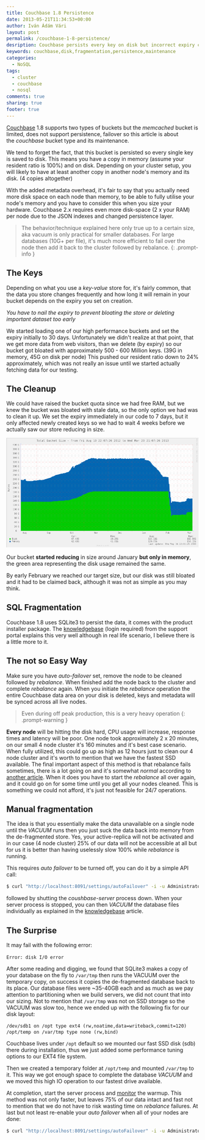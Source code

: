 ```yaml
---
title: Couchbase 1.8 Persistence
date: 2013-05-21T11:34:53+00:00
author: Iván Ádám Vári 
layout: post
permalink: /couchbase-1-8-persistence/
desription: Couchbase persists every key on disk but incorrect expiry could push resident ratio down, disk usage up and re-claiming the disk isn't that simple
keywords: couchbase,disk,fragmentation,persistence,maintenance
categories:
  - NoSQL
tags:
  - cluster
  - couchbase
  - nosql
comments: true
sharing: true
footer: true
---
```

<a href="http://www.couchbase.com" target="_blank">Couchbase</a> 1.8 supports two types of buckets but the _memcached_ bucket is limited, does not
support persistence, failover so this article is about the _couchbase_ bucket type and its maintenance.

We tend to forget the fact, that this bucket is persisted so every single key is saved to disk. This means you have a copy in memory (assume your
resident ratio is 100%) and on disk. Depending on your cluster setup, you will likely to have at least another copy in another node's memory
and its disk. (4 copies altogether)

With the added metadata overhead, it's fair to say that you actually need more disk space on each node than memory, to be able to fully utilise your
node's memory and you have to consider this when you size your hardware. Couchbase 2.x requires even more disk-space (2 x your RAM) per node due to
the JSON indexes and changed persistence layer.

>The behavior/technique explained here only true up to a certain size, aka vacuum is only practical for smaller databases. For large databases
(10G+ per file), it's much more efficient to fail over the node then add it back to the cluster followed by rebalance.
{: .prompt-info }

## The Keys

Depending on what you use a _key-value_ store for, it's fairly common, that the data you store changes frequently and how long it will remain in your
bucket depends on the expiry you set on creation.

_You have to nail the expiry to prevent bloating the store or deleting important dataset too early_

We started loading one of our high performance buckets and set the expiry initially to 30 days. Unfortunately we didn't realize at that point, that we
get more data from web visitors, than we delete (by expiry) so our bucket got bloated with approximately 500 - 600 Million keys. (39G in memory, 45G on
disk per node) This pushed our resident ratio down to 24% approximately, which was not really an issue until we started actually fetching data for our
testing.

## The Cleanup

We could have raised the bucket quota since we had free RAM, but we knew the bucket was bloated with stale data, so the only option we had was to clean
it up. We set the expiry immediately in our code to 7 days, but it only affected newly created keys so we had to wait 4 weeks before we actually saw
our store reducing in size.

![Bucket](/assets/img/2013-05/971B1CF6-BE65-11E2-9FAE-001D095D855C.png)

Our bucket **started reducing** in size around January **but only in memory**, the green area representing the disk usage remained the same.

By early February we reached our target size, but our disk was still bloated and it had to be claimed back, although it was not as simple as you may think.

## SQL Fragmentation

Couchbase 1.8 uses SQLite3 to persist the data, it comes with the product installer package. The <a href="http://support.couchbase.com/entries/21724787-Understanding-SQLite-fragmentation-and-Vacuuming-of-databases" target="_blank">knowledgebase</a>
(login required) from the support portal explains this very well although in real life scenario, I believe there is a little more to it.

## The not so Easy Way

Make sure you have _auto-failover_ set, remove the node to be cleaned followed by _rebalance_. When finished add the node back to the cluster and complete _rebalance_ again.
When you initiate the _rebalance_ operation the entire Couchbase data area on your disk is deleted, keys and metadata will be synced across all live nodes.

>Even during off peak production, this is a very heavy operation
{: .prompt-warning }

**Every node** will be hitting the disk hard, CPU usage will increase, response times and latency will be poor. One node took approximately 2 x 20 minutes,
on our small 4 node cluster it's 160 minutes and it's best case scenario. When fully utilized, this could go up as high as 12 hours just to clean our 4 node
cluster and it's worth to mention that we have the fastest SSD available.
The final important aspect of this method is that rebalance fails sometimes, there is a lot going on and it's somewhat _normal_ according to 
<a href="http://blog.couchbase.com/top-10-things-ops-sys-admin-must-know-about-couchbase" target="_blank">another article</a>. When it does you have to start
the _rebalance_ all over again, and it could go on for some time until you get all your nodes cleaned. This is something we could not afford, it's just not
feasible for 24/7 operations.

## Manual fragmentation

The idea is that you essentially make the data unavailable on a single node until the _VACUUM_ runs then you just suck the data back into memory from the
de-fragmented store. Yes, your active-replica will not be activated and in our case (4 node cluster) 25% of our data will not be accessible at all but for us
it is better than having uselessly slow 100% while _rebalance_ is running.

This requires _auto failover_ to be turned off, you can do it by a simple API call:

```bash
$ curl "http://localhost:8091/settings/autoFailover" -i -u Administrator:"yourpassword" -d 'enabled=false'
```

followed by shutting the _coushbase-server_ process down. When your server process is stopped, you can then _VACUUM_ the database files individually as explained
in the <a href="http://support.couchbase.com/entries/21724787-Understanding-SQLite-fragmentation-and-Vacuuming-of-databases" target="_blank">knowledgebase</a> article.

## The Surprise

It may fail with the following error:

`Error: disk I/O error`

After some reading and digging, we found that SQLite3 makes a copy of your database on the fly to `/var/tmp` then runs the VACUUM over the temporary copy, on success
it copies the de-fragmented database back to its place. Our database files were ~35-40GB each and as much as we pay attention to partitioning when we build servers,
we did not count that into our sizing. Not to mention that `/var/tmp` was not on SSD storage so the VACUUM was slow too, hence we ended up with the following fix for
our disk layout:

```
/dev/sdb1 on /opt type ext4 (rw,noatime,data=writeback,commit=120)
/opt/temp on /var/tmp type none (rw,bind)
```

Couchbase lives under `/opt` default so we mounted our fast SSD disk (sdb) there during installation, thus we just added some performance tuning options to our EXT4
file system.

Then we created a temporary folder at `/opt/temp` and mounted `/var/tmp` to it. This way we got enough space to complete the database _VACUUM_ and we moved this high
IO operation to our fastest drive available.

At completion, start the server process and <a href="http://www.couchbase.com/docs/couchbase-manual-1.8/couchbase-monitoring-startup.html" target="_blank">monitor</a>
the warmup. This method was not only faster, but leaves 75% of our data intact and fast not to mention that we do not have to risk wasting time on _rebalance_ failures.
At last but not least re-enable your _auto failover_ when all of your nodes are done:

```bash
$ curl "http://localhost:8091/settings/autoFailover" -i -u Administrator:"yourpassword" -d 'enabled=true&timeout=30'
```

